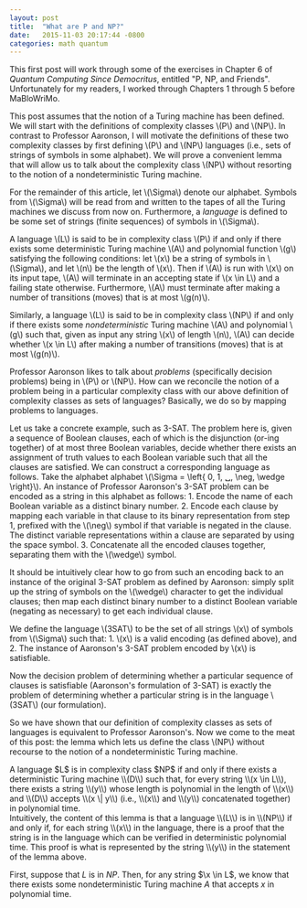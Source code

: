 ```yaml
---
layout: post
title:  "What are P and NP?"
date:   2015-11-03 20:17:44 -0800
categories: math quantum
---
```


This first post will work through some of the exercises in Chapter 6 of
*Quantum Computing Since Democritus*, entitled "P, NP, and Friends".
Unfortunately for my readers, I worked through Chapters 1 through 5 before
MaBloWriMo.

This post assumes that the notion of a Turing machine has been defined. We will
start with the definitions of complexity classes \\(P\\) and \\(NP\\). In
contrast to Professor Aaronson, I will motivate the definitions of these two
complexity classes by first defining \\(P\\) and \\(NP\\) languages (i.e., sets
of strings of symbols in some alphabet). We will prove a convenient lemma that
will allow us to talk about the complexity class \\(NP\\) without resorting to
the notion of a nondeterministic Turing machine.

For the remainder of this article, let \\(\Sigma\\) denote our alphabet.
Symbols from \\(\Sigma\\) will be read from and written to the tapes of all the
Turing machines we discuss from now on. Furthermore, a *language* is defined to
be some set of strings (finite sequences) of symbols in \\(\Sigma\\).

A language \\(L\\) is said to be in complexity class \\(P\\) if and only if
there exists some deterministic Turing machine \\(A\\) and polynomial function
\\(g\\) satisfying the following conditions:
let \\(x\\) be a string of symbols in \\(\Sigma\\), and let \\(n\\) be the length
of \\(x\\). Then if \\(A\\) is run with \\(x\\) on its input tape, \\(A\\) will
terminate in an accepting state if \\(x \in L\\) and a failing state otherwise.
Furthermore, \\(A\\) must terminate after making a number of transitions (moves)
that is at most \\(g(n)\\).

Similarly, a language \\(L\\) is said to be in complexity class \\(NP\\) if and
only if there exists some *nondeterministic* Turing machine \\(A\\) and
polynomial \\(g\\) such that, given as input any string \\(x\\) of length
\\(n\\), \\(A\\) can decide whether \\(x \in L\\) after making a number of
transitions (moves) that is at most \\(g(n)\\).

Professor Aaronson likes to talk about *problems* (specifically decision
problems) being in \\(P\\) or \\(NP\\). How can we reconcile the notion of a
problem being in a particular complexity class with our above definition of
complexity classes as sets of languages? Basically, we do so by mapping
problems to languages.

Let us take a concrete example, such as 3-SAT. The
problem here is, given a sequence of Boolean clauses, each of which is the
disjunction (or-ing together) of at most three Boolean variables, decide
whether there exists an assignment of truth values to each Boolean variable
such that all the clauses are satisfied. We can construct a corresponding
language as follows. Take the alphabet
alphabet \\(\Sigma = \left\{ 0, 1, ␣, \neg, \wedge \right\}\\).
An instance of Professor Aaronson's 3-SAT problem can be encoded as a string in
this alphabet as follows:
    1. Encode the name of each Boolean variable as a distinct binary number.
    2. Encode each clause by mapping each variable in that clause
       to its binary representation from step 1, prefixed with the \\(\neg\\) symbol if that
       variable is negated in the clause. The distinct variable representations within
       a clause are separated by using the space symbol.
    3. Concatenate all the encoded clauses together, separating them with the
       \\(\wedge\\) symbol.

It should be intuitively clear how to go from such an encoding back to an
instance of the original 3-SAT problem as defined by Aaronson: simply split up
the string of symbols on the \\(\wedge\\) character to get the individual
clauses; then map each distinct binary number to a distinct Boolean variable
(negating as necessary) to get each individual clause.

We define the language \\(3SAT\\) to be the set of all strings \\(x\\) of
symbols from \\(\Sigma\\) such that:
    1. \\(x\\) is a valid encoding (as defined above), and
    2. The instance of Aaronson's 3-SAT problem encoded by \\(x\\) is
       satisfiable.

Now the decision problem of determining whether a particular sequence of
clauses is satisfiable (Aaronson's formulation of 3-SAT) is exactly the problem
of determining whether a particular string is in the language \\(3SAT\\) (our
formulation).

So we have shown that our definition of complexity classes as sets of languages
is equivalent to Professor Aaronson's. Now we come to the meat of this post:
the lemma which lets us define the class \\(NP\\) without recourse to the
notion of a nondeterministic Turing machine.

<div class="lemma">
A language $L$ is in complexity class $NP$ if and only if there exists
a deterministic Turing machine \\(D\\) such that, for every string
\\(x \in L\\), there exists a string \\(y\\) whose length is polynomial
in the length of \\(x\\) and \\(D\\) accepts \\(x \| y\\) (i.e., \\(x\\)
and \\(y\\) concatenated together) in polynomial time.
</div>

<div class="proof">
Intuitively, the content of this lemma is that a language \\(L\\) is in
\\(NP\\) if and only if, for each string \\(x\\) in the language, there is
a proof that the string is in the language which can be verified in
deterministic polynomial time. This proof is what is represented by
the string \\(y\\) in the statement of the lemma above.

First, suppose that $L$ is in $NP$. Then, for any string $\x \in L$,
we know that there exists some nondeterministic Turing machine $A$
that accepts $x$ in polynomial time.
</div>
